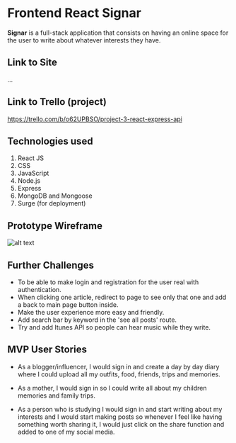 # Frontend React Signar


**Signar** is a full-stack application that consists on having an online space for the user to write about whatever interests they have.


## Link to Site
...


## Link to Trello (project)
https://trello.com/b/o62UPBSO/project-3-react-express-api


## Technologies used
1. React JS
2. CSS
3. JavaScript
4. Node.js
5. Express
6. MongoDB and Mongoose
7. Surge (for deployment)


## Prototype Wireframe
![alt text](././img/wireframe.png)


## Further Challenges
- To be able to make login and registration for the user real with authentication.
- When clicking one article, redirect to page to see only that one and add a back to main page button inside.
- Make the user experience more easy and friendly.
- Add search bar by keyword in the 'see all posts' route.
- Try and add Itunes API so people can hear music while they write.


## MVP User Stories
* As a blogger/influencer, I would sign in and create a day by day diary where I could upload all my outfits, food, friends, trips and memories.

* As a mother, I would sign in so I could write all about my children memories and family trips.

* As a person who is studying I would sign in and start writing about my interests and I would start making posts so whenever I feel like having something worth sharing it, I would just click on the share function and added to one of my social media.
